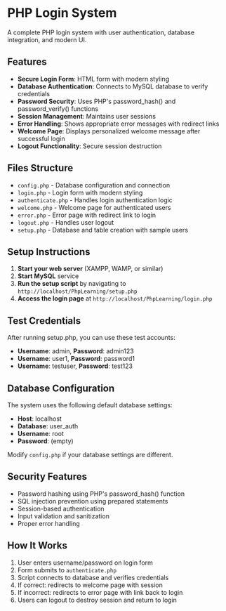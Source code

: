 # PHP Login System

A complete PHP login system with user authentication, database integration, and modern UI.

## Features

- **Secure Login Form**: HTML form with modern styling
- **Database Authentication**: Connects to MySQL database to verify credentials
- **Password Security**: Uses PHP's password_hash() and password_verify() functions
- **Session Management**: Maintains user sessions
- **Error Handling**: Shows appropriate error messages with redirect links
- **Welcome Page**: Displays personalized welcome message after successful login
- **Logout Functionality**: Secure session destruction

## Files Structure

- `config.php` - Database configuration and connection
- `login.php` - Login form with modern styling
- `authenticate.php` - Handles login authentication logic
- `welcome.php` - Welcome page for authenticated users
- `error.php` - Error page with redirect link to login
- `logout.php` - Handles user logout
- `setup.php` - Database and table creation with sample users

## Setup Instructions

1. **Start your web server** (XAMPP, WAMP, or similar)
2. **Start MySQL** service
3. **Run the setup script** by navigating to `http://localhost/PhpLearning/setup.php`
4. **Access the login page** at `http://localhost/PhpLearning/login.php`

## Test Credentials

After running setup.php, you can use these test accounts:

- **Username**: admin, **Password**: admin123
- **Username**: user1, **Password**: password1  
- **Username**: testuser, **Password**: test123

## Database Configuration

The system uses the following default database settings:
- **Host**: localhost
- **Database**: user_auth
- **Username**: root
- **Password**: (empty)

Modify `config.php` if your database settings are different.

## Security Features

- Password hashing using PHP's password_hash() function
- SQL injection prevention using prepared statements
- Session-based authentication
- Input validation and sanitization
- Proper error handling

## How It Works

1. User enters username/password on login form
2. Form submits to `authenticate.php`
3. Script connects to database and verifies credentials
4. If correct: redirects to welcome page with session
5. If incorrect: redirects to error page with link back to login
6. Users can logout to destroy session and return to login
